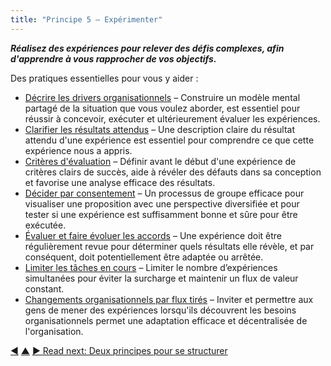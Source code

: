 ```yaml
---
title: "Principe 5 – Expérimenter"
---
```




**_Réalisez des expériences pour relever des défis complexes, afin d'apprendre à vous rapprocher de vos objectifs._**

Des pratiques essentielles pour vous y aider :

-   [Décrire les drivers organisationnels](describe-organizational-drivers.html.html) – Construire un modèle mental partagé de la situation que vous voulez aborder, est essentiel pour réussir à concevoir, exécuter et ultérieurement évaluer les expériences.
-   [Clarifier les résultats attendus](clarify-intended-outcome.html.html) – Une description claire du résultat attendu d'une expérience est essentiel pour comprendre ce que cette expérience nous a appris.
-   [Critères d'évaluation](evaluation-criteria.html.html) – Définir avant le début d'une expérience de critères clairs de succès, aide à révéler des défauts dans sa conception et favorise une analyse efficace des résultats.
-   [Décider par consentement](consent-decision-making.html.html) – Un processus de groupe efficace pour visualiser une proposition avec une perspective diversifiée et pour tester si une expérience est suffisamment bonne et sûre pour être exécutée.
-   [Évaluer et faire évoluer les accords](evaluate-and-evolve-agreements.html.html) – Une expérience doit être régulièrement revue pour déterminer quels résultats elle révèle, et par conséquent, doit potentiellement être adaptée ou arrêtée.
-   [Limiter les tâches en cours](limit-work-in-progress.html.html) – Limiter le nombre d’expériences simultanées pour éviter la surcharge et maintenir un flux de valeur constant.
-   [Changements organisationnels par flux tirés](create-a-pull-system-for-organizational-change.html.html) – Inviter et permettre aux gens de mener des expériences lorsqu'ils découvrent les besoins organisationnels permet une adaptation efficace et décentralisée de l'organisation. 


<div class="bottom-nav">
<a href="sense-respond.html" title="Back to: Principe 4 - Sentir &amp; réagir">◀</a> <a href="navigation.html" title="Up: Trois principes pour naviguer">▲</a> <a href="structure.html" title="">▶ Read next: Deux principes pour se structurer</a>
</div>


<script type="text/javascript">
Mousetrap.bind('g n', function() {
    window.location.href = 'structure.html';
    return false;
});
</script>

